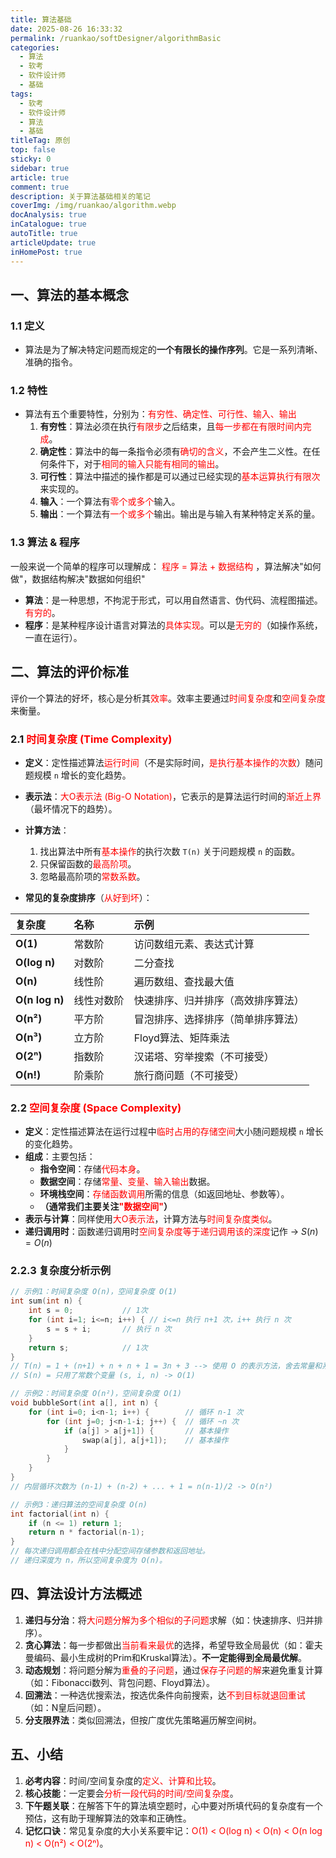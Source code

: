 ```yaml
---
title: 算法基础
date: 2025-08-26 16:33:32
permalink: /ruankao/softDesigner/algorithmBasic
categories:
  - 算法
  - 软考
  - 软件设计师
  - 基础
tags:
  - 软考
  - 软件设计师
  - 算法
  - 基础
titleTag: 原创
top: false
sticky: 0
sidebar: true
article: true
comment: true
description: 关于算法基础相关的笔记
coverImg: /img/ruankao/algorithm.webp
docAnalysis: true
inCatalogue: true
autoTitle: true
articleUpdate: true
inHomePost: true
---
```


## 一、算法的基本概念

### 1.1 定义

- 算法是为了解决特定问题而规定的**一个有限长的操作序列**。它是一系列清晰、准确的指令。

### 1.2 特性

- 算法有五个重要特性，分别为：<font color='red'>有穷性、确定性、可行性、输入、输出</font>
  1. **有穷性**：算法必须在执行<font color='red'>有限步</font>之后结束，且<font color='red'>每一步都在有限时间内完成</font>。
  2. **确定性**：算法中的每一条指令必须有<font color='red'>确切的含义</font>，不会产生二义性。在任何条件下，对于<font color='red'>相同的输入只能有相同的输出</font>。
  3. **可行性**：算法中描述的操作都是可以通过已经实现的<font color='red'>基本运算执行有限次</font>来实现的。
  4. **输入**：一个算法有<font color='red'>零个或多个</font>输入。
  5. **输出**：一个算法有<font color='red'>一个或多个</font>输出。输出是与输入有某种特定关系的量。

### 1.3 算法 & 程序  

一般来说一个简单的程序可以理解成： <font color='red'>程序 = 算法 + 数据结构</font> ，算法解决"如何做"，数据结构解决"数据如何组织"

- **算法**：是一种思想，不拘泥于形式，可以用自然语言、伪代码、流程图描述。<font color='red'>有穷的</font>。
- **程序**：是某种程序设计语言对算法的<font color='red'>具体实现</font>。可以是<font color='red'>无穷的</font>（如操作系统，一直在运行）。

## 二、算法的评价标准

评价一个算法的好坏，核心是分析其<font color='red'>效率</font>。效率主要通过<font color='red'>时间复杂度</font>和<font color='red'>空间复杂度</font>来衡量。

### 2.1 <font color='red'>时间复杂度 (Time Complexity)</font>

- **定义**：定性描述算法<font color='red'>运行时间</font>（不是实际时间，<font color='red'>是执行基本操作的次数</font>）随问题规模 `n` 增长的变化趋势。
- **表示法**：<font color='red'>大O表示法 (Big-O Notation)</font>，它表示的是算法运行时间的<font color='red'>渐近上界</font>（最坏情况下的趋势）。
- **计算方法**：
    1.  找出算法中所有<font color='red'>基本操作</font>的执行次数 `T(n)` 关于问题规模 `n` 的函数。
    2.  只保留函数的<font color='red'>最高阶项</font>。
    3.  忽略最高阶项的<font color='red'>常数系数</font>。
  
- **常见的复杂度排序**（<font color='red'>从好到坏</font>）：

| 复杂度            | 名称    | 示例                |
|:---------------|:------|:------------------|
| **O(1)**       | 常数阶   | 访问数组元素、表达式计算      |
| **O(log n)**   | 对数阶   | 二分查找              |
| **O(n)**       | 线性阶   | 遍历数组、查找最大值        |
| **O(n log n)** | 线性对数阶 | 快速排序、归并排序（高效排序算法） |
| **O(n²)**      | 平方阶   | 冒泡排序、选择排序（简单排序算法） |
| **O(n³)**      | 立方阶   | Floyd算法、矩阵乘法      |
| **O(2ⁿ)**      | 指数阶   | 汉诺塔、穷举搜索（不可接受）    |
| **O(n!)**      | 阶乘阶   | 旅行商问题（不可接受）       |

### 2.2 <font color='red'>空间复杂度 (Space Complexity)</font>

- **定义**：定性描述算法在运行过程中<font color='red'>临时占用的存储空间</font>大小随问题规模 `n` 增长的变化趋势。
- **组成**：主要包括：
  - **指令空间**：存储<font color='red'>代码本身</font>。
  - **数据空间**：存储<font color='red'>常量、变量、输入输出</font>数据。
  - **环境栈空间**：<font color='red'>存储函数调用</font>所需的信息（如返回地址、参数等）。
  - **（通常我们主要关注<font color='red'>"数据空间"</font>）**
- **表示与计算**：同样使用<font color='red'>大O表示法</font>，计算方法与<font color='red'>时间复杂度类似</font>。
- **递归调用时**：函数递归调用时<font color='red'>空间复杂度等于递归调用该的深度</font>记作 ->  $S(n)=O(n)$

### 2.2.3 复杂度分析示例

```C 
// 示例1：时间复杂度 O(n)，空间复杂度 O(1)
int sum(int n) {
    int s = 0;           // 1次
    for (int i=1; i<=n; i++) { // i<=n 执行 n+1 次，i++ 执行 n 次
        s = s + i;       // 执行 n 次
    }
    return s;            // 1次
}
// T(n) = 1 + (n+1) + n + n + 1 = 3n + 3 --> 使用 O 的表示方法，舍去常量和系数 --> O(n)
// S(n) = 只用了常数个变量 (s, i, n) -> O(1)

// 示例2：时间复杂度 O(n²)，空间复杂度 O(1)
void bubbleSort(int a[], int n) {
    for (int i=0; i<n-1; i++) {        // 循环 n-1 次
        for (int j=0; j<n-1-i; j++) {  // 循环 ~n 次
            if (a[j] > a[j+1]) {       // 基本操作
                swap(a[j], a[j+1]);    // 基本操作
            }
        }
    }
}
// 内层循环次数为 (n-1) + (n-2) + ... + 1 = n(n-1)/2 -> O(n²)

// 示例3：递归算法的空间复杂度 O(n)
int factorial(int n) {
    if (n <= 1) return 1;
    return n * factorial(n-1);
}
// 每次递归调用都会在栈中分配空间存储参数和返回地址。
// 递归深度为 n，所以空间复杂度为 O(n)。
```

## 四、算法设计方法概述

1.  **递归与分治**：将<font color='red'>大问题分解为多个相似的子问题</font>求解（如：快速排序、归并排序）。
2.  **贪心算法**：每一步都做出<font color='red'>当前看来最优</font>的选择，希望导致全局最优（如：霍夫曼编码、最小生成树的Prim和Kruskal算法）。**不一定能得到全局最优解**。
3.  **动态规划**：将问题分解为<font color='red'>重叠的子问题</font>，通过<font color='red'>保存子问题的解</font>来避免重复计算（如：Fibonacci数列、背包问题、Floyd算法）。
4.  **回溯法**：一种选优搜索法，按选优条件向前搜索，达<font color='red'>不到目标就退回重试</font>（如：N皇后问题）。
5.  **分支限界法**：类似回溯法，但按广度优先策略遍历解空间树。

## 五、小结

1.  **必考内容**：时间/空间复杂度的<font color='red'>定义、计算和比较</font>。
2.  **核心技能**：一定要会<font color='red'>分析一段代码的时间/空间复杂度</font>。
3.  **下午题关联**：在解答下午的算法填空题时，心中要对所填代码的复杂度有一个预估，这有助于理解算法的效率和正确性。
4.  **记忆口诀**：常见复杂度的大小关系要牢记：<font color='red'>O(1) < O(log n) < O(n) < O(n log n) < O(n²) < O(2ⁿ)</font>。
